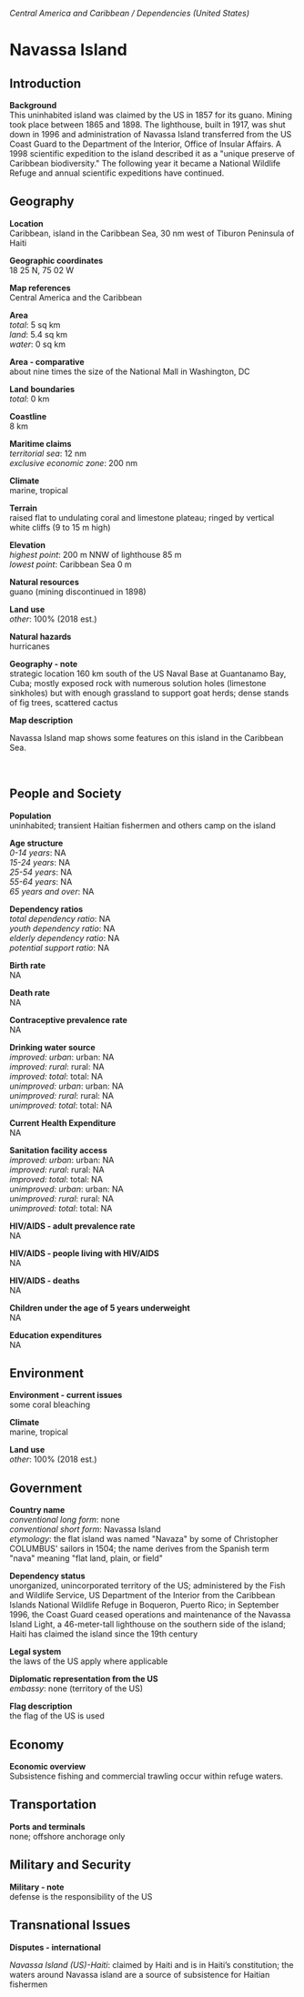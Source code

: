 _Central America and Caribbean / Dependencies (United States)_

# Navassa Island

## Introduction

**Background**<br>
This uninhabited island was claimed by the US in 1857 for its guano. Mining took place between 1865 and 1898. The lighthouse, built in 1917, was shut down in 1996 and administration of Navassa Island transferred from the US Coast Guard to the Department of the Interior, Office of Insular Affairs. A 1998 scientific expedition to the island described it as a "unique preserve of Caribbean biodiversity." The following year it became a National Wildlife Refuge and annual scientific expeditions have continued.<br>

## Geography

**Location**<br>
Caribbean, island in the Caribbean Sea, 30 nm west of Tiburon Peninsula of Haiti<br>

**Geographic coordinates**<br>
18 25 N, 75 02 W<br>

**Map references**<br>
Central America and the Caribbean<br>

**Area**<br>
_total_: 5 sq km<br>
_land_: 5.4 sq km<br>
_water_: 0 sq km<br>

**Area - comparative**<br>
about nine times the size of the National Mall in Washington, DC<br>

**Land boundaries**<br>
_total_: 0 km<br>

**Coastline**<br>
8 km<br>

**Maritime claims**<br>
_territorial sea_: 12 nm<br>
_exclusive economic zone_: 200 nm<br>

**Climate**<br>
marine, tropical<br>

**Terrain**<br>
raised flat to undulating coral and limestone plateau; ringed by vertical white cliffs (9 to 15 m high)<br>

**Elevation**<br>
_highest point_: 200 m NNW of lighthouse 85 m<br>
_lowest point_: Caribbean Sea 0 m<br>

**Natural resources**<br>
guano (mining discontinued in 1898)<br>

**Land use**<br>
_other_: 100% (2018 est.)<br>

**Natural hazards**<br>
hurricanes<br>

**Geography - note**<br>
strategic location 160 km south of the US Naval Base at Guantanamo Bay, Cuba; mostly exposed rock with numerous solution holes (limestone sinkholes) but with enough grassland to support goat herds; dense stands of fig trees, scattered cactus<br>

**Map description**<br>
<p>Navassa Island map shows some features on this island in the Caribbean Sea.</p><br>

## People and Society

**Population**<br>
uninhabited; transient Haitian fishermen and others camp on the island<br>

**Age structure**<br>
_0-14 years_: NA<br>
_15-24 years_: NA<br>
_25-54 years_: NA<br>
_55-64 years_: NA<br>
_65 years and over_: NA<br>

**Dependency ratios**<br>
_total dependency ratio_: NA<br>
_youth dependency ratio_: NA<br>
_elderly dependency ratio_: NA<br>
_potential support ratio_: NA<br>

**Birth rate**<br>
NA<br>

**Death rate**<br>
NA<br>

**Contraceptive prevalence rate**<br>
NA<br>

**Drinking water source**<br>
_improved: urban_: urban: NA<br>
_improved: rural_: rural: NA<br>
_improved: total_: total: NA<br>
_unimproved: urban_: urban: NA<br>
_unimproved: rural_: rural: NA<br>
_unimproved: total_: total: NA<br>

**Current Health Expenditure**<br>
NA<br>

**Sanitation facility access**<br>
_improved: urban_: urban: NA<br>
_improved: rural_: rural: NA<br>
_improved: total_: total: NA<br>
_unimproved: urban_: urban: NA<br>
_unimproved: rural_: rural: NA<br>
_unimproved: total_: total: NA<br>

**HIV/AIDS - adult prevalence rate**<br>
NA<br>

**HIV/AIDS - people living with HIV/AIDS**<br>
NA<br>

**HIV/AIDS - deaths**<br>
NA<br>

**Children under the age of 5 years underweight**<br>
NA<br>

**Education expenditures**<br>
NA<br>

## Environment

**Environment - current issues**<br>
some coral bleaching<br>

**Climate**<br>
marine, tropical<br>

**Land use**<br>
_other_: 100% (2018 est.)<br>

## Government

**Country name**<br>
_conventional long form_: none<br>
_conventional short form_: Navassa Island<br>
_etymology_: the flat island was named "Navaza" by some of Christopher COLUMBUS' sailors in 1504; the name derives from the Spanish term "nava" meaning "flat land, plain, or field"<br>

**Dependency status**<br>
unorganized, unincorporated territory of the US; administered by the Fish and Wildlife Service, US Department of the Interior from the Caribbean Islands National Wildlife Refuge in Boqueron, Puerto Rico; in September 1996, the Coast Guard ceased operations and maintenance of the Navassa Island Light, a 46-meter-tall lighthouse on the southern side of the island; Haiti has claimed the island since the 19th century<br>

**Legal system**<br>
the laws of the US apply where applicable<br>

**Diplomatic representation from the US**<br>
_embassy_: none (territory of the US)<br>

**Flag description**<br>
the flag of the US is used<br>

## Economy

**Economic overview**<br>
Subsistence fishing and commercial trawling occur within refuge waters.<br>

## Transportation

**Ports and terminals**<br>
none; offshore anchorage only<br>

## Military and Security

**Military - note**<br>
defense is the responsibility of the US<br>

## Transnational Issues

**Disputes - international**<br>
<p><em>Navassa Island (US)-Haiti</em>: claimed by Haiti and is in Haiti’s constitution; the waters around Navassa island are a source of subsistence for Haitian fishermen</p><br>

